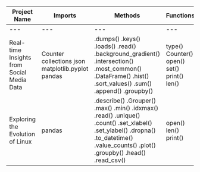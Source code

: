 

| Project Name | Imports | Methods | Functions | Attributes/Extensions|
| --- |--- | --- | --- | --- |
| --- |--- | --- | --- | --- |
|Real-time Insights from Social Media Data|Counter collections json matplotlib.pyplot pandas|.dumps() .keys() .loads() .read() .background_gradient() .intersection() .most_common() .DataFrame() .hist() .sort_values() .sum() .append() .groupby()|type() Counter() open() set() print() len()|.json .style .pyplot|
|Exploring the Evolution of Linux|pandas|.describe() .Grouper() .max() .min() .idxmax() .read() .unique() .count() .set_xlabel() .set_ylabel() .dropna() .to_datetime() .value_counts() .plot() .groupby() .head() .read_csv()|open() len() print()|.timestamp .author .year .gz .columns .index .csv|
